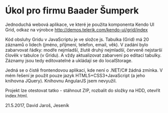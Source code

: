 # Úkol pro firmu Baader Šumperk

Jednoduchá webová aplikace, ve které je použita komponenta Kendo UI Grid, odkaz na výrobce http://demos.telerik.com/kendo-ui/grid/index

Kód obsluhy Gridu v JavaScriptu je ve složce js.
Tabulka (Grid) má 20 záznamů o lidech (jméno, příjmení, telefon, email, věk).
V zadání bylo zabarvovat řádky: modře nejmladší, žlutě druhý nejmladší, červeně nejstarší člověk v tabulce (v Gridu). A vždy aktualizovat zabarvení po editaci tabulky. Záznamy jsou tedy editovatelné a ukládají se do localStorage. 

Jedná se o čistě frontendovou aplikaci, kde není o .NET/C# žádná zmínka. V mém řešení je použit pouze jazyk HTML5+CSS3+JavaScript (a jeho knihovna JQuery). Knihovnu AngularJS jsem nevyužil.

Projekt lze otestovat tatko - stáhnout ZIP, rozbalit do složky na HDD, otevřít index.html.

21.5.2017, David Jaroš, Jeseník



